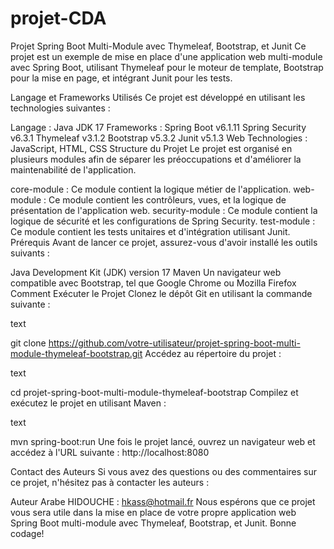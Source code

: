 # projet-CDA
Projet Spring Boot Multi-Module avec Thymeleaf, Bootstrap, et Junit
Ce projet est un exemple de mise en place d'une application web multi-module avec Spring Boot, utilisant Thymeleaf pour le moteur de template, Bootstrap pour la mise en page, et intégrant Junit pour les tests.

Langage et Frameworks Utilisés
Ce projet est développé en utilisant les technologies suivantes :

Langage : Java JDK 17
Frameworks :
Spring Boot v6.1.11
Spring Security v6.3.1
Thymeleaf v3.1.2
Bootstrap v5.3.2
Junit v5.1.3
Web Technologies : JavaScript, HTML, CSS
Structure du Projet
Le projet est organisé en plusieurs modules afin de séparer les préoccupations et d'améliorer la maintenabilité de l'application.

core-module : Ce module contient la logique métier de l'application.
web-module : Ce module contient les contrôleurs, vues, et la logique de présentation de l'application web.
security-module : Ce module contient la logique de sécurité et les configurations de Spring Security.
test-module : Ce module contient les tests unitaires et d'intégration utilisant Junit.
Prérequis
Avant de lancer ce projet, assurez-vous d'avoir installé les outils suivants :

Java Development Kit (JDK) version 17
Maven
Un navigateur web compatible avec Bootstrap, tel que Google Chrome ou Mozilla Firefox
Comment Exécuter le Projet
Clonez le dépôt Git en utilisant la commande suivante :

text

git clone https://github.com/votre-utilisateur/projet-spring-boot-multi-module-thymeleaf-bootstrap.git
Accédez au répertoire du projet :

text

cd projet-spring-boot-multi-module-thymeleaf-bootstrap
Compilez et exécutez le projet en utilisant Maven :

text

mvn spring-boot:run
Une fois le projet lancé, ouvrez un navigateur web et accédez à l'URL suivante : http://localhost:8080

Contact des Auteurs
Si vous avez des questions ou des commentaires sur ce projet, n'hésitez pas à contacter les auteurs :

Auteur Arabe HIDOUCHE : hkass@hotmail.fr
Nous espérons que ce projet vous sera utile dans la mise en place de votre propre application web Spring Boot multi-module avec Thymeleaf, Bootstrap, et Junit. Bonne codage!
